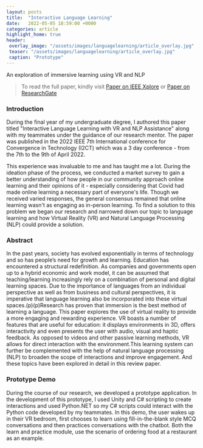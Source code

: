 ```yaml
---
layout: posts
title:  "Interactive Language Learning"
date:   2022-05-05 18:59:00 +0000
categories: article
highlight_home: true
header:
 overlay_image: "/assets/images/languagelearning/article_overlay.jpg"
 teaser: "/assets/images/languagelearning/article_overlay.jpg"
 caption: "Prototype"
---
```


An exploration of immersive learning using VR and NLP

> To read the full paper, kindly visit [Paper on IEEE Xplore](https://ieeexplore.ieee.org/document/9824754) or [Paper on ResearchGate](https://www.researchgate.net/publication/362096482_Interactive_Language_Learning_with_VR_and_NLP_Assistance)

### Introduction
During the final year of my undergraduate degree, I authored this paper titled "Interactive Language Learning with VR and NLP Assistance" along with my teammates under the guidance of our research mentor. The paper was published in the 2022 IEEE 7th International conference for Convergence in Technology (I2CT) which was a 3 day conference - from the 7th to the 9th of April 2022. 

This experience was invaluable to me and has taught me a lot. During the ideation phase of the process, we conducted a market survey to gain a better understanding of how people in our community approach online learning and their opinions of it - especially considering that Covid had made online learning a necessary part of everyone's life. Though we received varied responses, the general consensus remained that online learning wasn't as engaging as in-person learning. To find a solution to this problem we began our research and narrowed down our topic to language learning and how Virtual Reality (VR) and Natural Language Processing (NLP) could provide a solution.

### Abstract
In the past years, society has evolved exponentially in terms of technology and so has people’s need for growth and learning. Education has encountered a structural redefinition. As companies and governments open up to a hybrid economic and work model, it can be assumed that teaching/learning increasingly rely on a combination of personal and digital learning spaces. Due to the importance of languages from an individual perspective as well as from business and cultural perspectives, it is imperative that language learning also be incorporated into these virtual spaces.(p)(p)Research has proven that immersion is the best method of learning a language. This paper explores the use of virtual reality to provide a more engaging and rewarding experience. VR boasts a number of features that are useful for education: it displays environments in 3D, offers interactivity and even presents the user with audio, visual and haptic feedback. As opposed to videos and other passive learning methods, VR allows for direct interaction with the environment.This learning system can further be complemented with the help of natural language processing (NLP) to broaden the scope of interactions and improve engagement. And these topics have been explored in detail in this review paper.

### Prototype Demo
During the course of our research, we developed a prototype application. In the development of this prototype, I used Unity and C# scripting to create interactions and used Python.NET so my C# scripts could interact with the Python code developed by my teammates. In this demo, the user wakes up in their VR bedroom, first chooses to learn using fill-in-the-blank style MCQ conversations and then practices conversations with the chatbot. Both the learn and practice module, use the scenario of ordering food at a restaurant as an example.




<br>
<br>
<br>
<br>
<br>
<br>